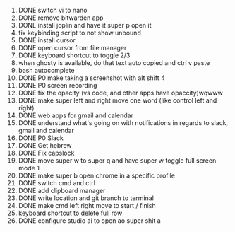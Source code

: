 1. DONE switch vi to nano
2. DONE remove bitwarden app
3. DONE install joplin and have it super p open it
4. fix keybinding script to not show unbound
5. DONE install cursor
6. DONE open cursor from file manager
7.  DONE keyboard shortcut to toggle 2/3
8.  when ghosty is available, do that text auto copied and ctrl v paste
9.  bash autocomplete
10. DONE P0 make taking a screenshot with alt shift 4
11. DONE P0 screen recording
12. DONE fix the opacity (vs code, and other apps have opaccity)wqwww
13. DONE make super left and right move one word (like control left and right)
14. DONE web apps for gmail and calendar
15. DONE understand what's going on with notifications in regards to slack, gmail and calendar
16. DONE P0 Slack
17. DONE Get hebrew
18. DONE Fix capslock
19. DONE move super w to super q and have super w toggle full screen mode 1
20. DONE make super b open chrome in a specific profile
21. DONE switch cmd and ctrl
22. DONE add clipboard manager
23. DONE write location and git branch to terminal
24. DONE make cmd left right move to start / finish
25. keyboard shortcut to delete full row
26. DONE configure studio ai to open ao super shit a
